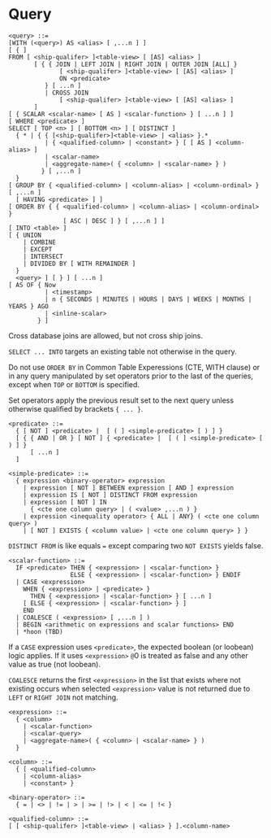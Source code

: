 
# Query

```
<query> ::=
[WITH (<query>) AS <alias> [ ,...n ] ]
[ { ]
FROM [ <ship-qualifer> ]<table-view> [ [AS] <alias> ]
       [ { { JOIN | LEFT JOIN | RIGHT JOIN | OUTER JOIN [ALL] }
              [ <ship-qualifer> ]<table-view> [ [AS] <alias> ]
              ON <predicate> 
          } [ ...n ]
          | CROSS JOIN
		      [ <ship-qualifer> ]<table-view> [ [AS] <alias> ]
       ]
[ { SCALAR <scalar-name> [ AS ] <scalar-function> } [ ...n ] ]       
[ WHERE <predicate> ]
SELECT [ TOP <n> ] [ BOTTOM <n> ] [ DISTINCT ]
  { * | { { [<ship-qualifer>]<table-view> | <alias> }.*
          | { <qualified-column> | <constant> } [ [ AS ] <column-alias> ]
          | <scalar-name>
          | <aggregate-name>( { <column> | <scalar-name> } )
         } [ ,...n ]
  }
[ GROUP BY { <qualified-column> | <column-alias> | <column-ordinal> } [ ,...n ] 
  [ HAVING <predicate> ] ]
[ ORDER BY { { <qualified-column> | <column-alias> | <column-ordinal> } 
               [ ASC | DESC ] } [ ,...n ] ]
[ INTO <table> ]
[ { UNION 
    | COMBINE 
    | EXCEPT 
    | INTERSECT 
    | DIVIDED BY [ WITH REMAINDER ] 
  }
  <query> ] [ } ] [ ...n ]
[ AS OF { Now
          | <timestamp>
          | n { SECONDS | MINUTES | HOURS | DAYS | WEEKS | MONTHS | YEARS } AGO
          | <inline-scalar>
        } ]
```
Cross database joins are allowed, but not cross ship joins.

`SELECT ... INTO` targets an existing table not otherwise in the query.

Do not use `ORDER BY` in Common Table Experessions (CTE, WITH clause) or in any query manipulated by set operators prior to the last of the queries, except when `TOP` or `BOTTOM` is specified.

Set operators apply the previous result set to the next query unless otherwise qualified by brackets `{ ... }`.

```
<predicate> ::= 
  { [ NOT ] <predicate> |  [ ( ] <simple-predicate> [ ) ] }
  [ { { AND | OR } [ NOT ] { <predicate> |  [ ( ] <simple-predicate> [ ) ] }
      [ ...n ]
  ]
```

```
<simple-predicate> ::=
  { expression <binary-operator> expression
    | expression [ NOT ] BETWEEN expression [ AND ] expression
    | expression IS [ NOT ] DISTINCT FROM expression
    | expression [ NOT ] IN
      { <cte one column query> | ( <value> ,...n ) }
    | expression <inequality operator> { ALL | ANY} ( <cte one column query> )
    | [ NOT ] EXISTS { <column value> | <cte one column query> } }
```
`DISTINCT FROM` is like equals `=` except comparing two `NOT EXISTS` yields false.

```
<scalar-function> ::=
  IF <predicate> THEN { <expression> | <scalar-function> } 
                 ELSE { <expression> | <scalar-function> } ENDIF
  | CASE <expression>
    WHEN { <expression> | <predicate> } 
	  THEN { <expression> | <scalar-function> } [ ...n ]
    [ ELSE { <expression> | <scalar-function> } ]
    END
  | COALESCE ( <expression> [ ,...n ] )
  | BEGIN <arithmetic on expressions and scalar functions> END
  | *hoon (TBD)
```
If a `CASE` expression uses `<predicate>`, the expected boolean (or loobean) logic applies. 
If it uses `<expression>` `@`0 is treated as false and any other value as true (not loobean).

`COALESCE` returns the first `<expression>` in the list that exists where not existing occurs when selected `<expression>` value is not returned due to `LEFT` or `RIGHT JOIN` not matching.

```
<expression> ::=
  { <column>
    | <scalar-function>
	| <scalar-query>
    | <aggregate-name>( { <column> | <scalar-name> } )
  }
```

```
<column> ::=
  { [ <qualified-column>
    | <column-alias>
    | <constant> }
```

```
<binary-operator> ::=
  { = | <> | != | > | >= | !> | < | <= | !< }
```

```
<qualified-column> ::= 
[ [ <ship-qualifer> ]<table-view> | <alias> } ].<column-name>
```
